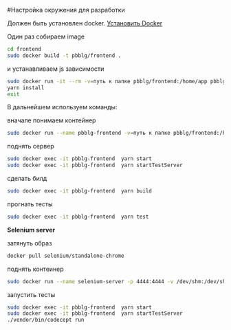 #Настройка окружения для разработки

Должен быть установлен docker. [Установить Docker](https://docs.docker.com/engine/installation/linux/docker-ce/ubuntu/#set-up-the-repository)

Один раз собираем image
```bash
cd frontend
sudo docker build -t pbblg/frontend .
```
и устанавливаем js зависимости
```bash
sudo docker run -it --rm -v=путь к папке pbblg/frontend:/home/app pbblg/frontend bash
yarn install
exit
```
В дальнейшем используем команды:

вначале понимаем контейнер
```bash
sudo docker run --name pbblg-frontend -v=путь к папке pbblg/frontend:/home/app -d -it --rm pbblg/frontend
```

поднять сервер
```bash
sudo docker exec -it pbblg-frontend  yarn start
sudo docker exec -it pbblg-frontend  yarn startTestServer
```
сделать билд
```bash
sudo docker exec -it pbblg-frontend  yarn build
```
прогнать тесты
```bash
sudo docker exec -it pbblg-frontend  yarn test
```


**Selenium server**

затянуть образ
```bash
docker pull selenium/standalone-chrome
```
поднять контеинер
```bash
sudo docker run --name selenium-server -p 4444:4444 -v /dev/shm:/dev/shm -d -it --rm selenium/standalone-chrome
```

запустить тесты
```bash
sudo docker exec -it pbblg-frontend  yarn start
sudo docker exec -it pbblg-frontend  yarn startTestServer
./vendor/bin/codecept run
```